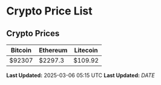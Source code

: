 # Crypto Price List

## Crypto Prices
| Bitcoin | Ethereum | Litecoin |
| ------- | -------- | -------- |
| $92307 | $2297.3 | $109.92 |
**Last Updated:** 2025-03-06 05:15 UTC
**Last Updated:** $DATE$
